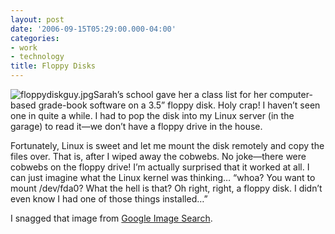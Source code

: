 ```yaml
---
layout: post
date: '2006-09-15T05:29:00.000-04:00'
categories:
- work
- technology
title: Floppy Disks
---
```


![floppydiskguy.jpg](/assets/2006/floppydiskguy.jpg)Sarah’s school gave her a class list for her computer-based grade-book software on a 3.5” floppy disk. Holy crap! I haven’t seen one in quite a while. I had to pop the disk into my Linux server (in the garage) to read it—we don’t have a floppy drive in the house.

Fortunately, Linux is sweet and let me mount the disk remotely and copy the files over. That is, after I wiped away the cobwebs. No joke—there were cobwebs on the floppy drive! I’m actually surprised that it worked at all. I can just imagine what the Linux kernel was thinking… “whoa? You want to mount /dev/fda0? What the hell is that? Oh right, right, a floppy disk. I didn’t even know I had one of those things installed…”

I snagged that image from [Google Image Search](http://images.google.com/images?svnum=10&hl=en&lr=&client=firefox-a&rls=org.mozilla%3Aen-US%3Aofficial&q=floppy+disk&btnG=Search).
